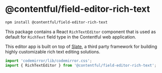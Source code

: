 # @contentful/field-editor-rich-text

```bash
npm install @contentful/field-editor-rich-text
```

This package contains a React `RichTextEditor` component that is used as default for `RichText` field type in the Contentful web application.

This editor app is built on top of [Slate](https://github.com/ianstormtaylor/slate), a third party framework for building highly customizable rich text editing solutions.

```js
import 'codemirror/lib/codemirror.css';
import { RichTextEditor } from '@contentful/field-editor-rich-text';
```
